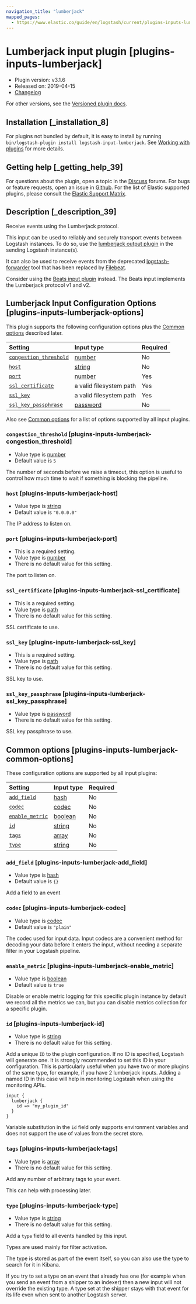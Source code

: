 ```yaml
---
navigation_title: "lumberjack"
mapped_pages:
  - https://www.elastic.co/guide/en/logstash/current/plugins-inputs-lumberjack.html
---
```


# Lumberjack input plugin [plugins-inputs-lumberjack]

* Plugin version: v3.1.6
* Released on: 2019-04-15
* [Changelog](https://github.com/logstash-plugins/logstash-input-lumberjack/blob/v3.1.6/CHANGELOG.md)

For other versions, see the [Versioned plugin docs](https://www.elastic.co/guide/en/logstash-versioned-plugins/current/input-lumberjack-index.html).

## Installation [_installation_8]

For plugins not bundled by default, it is easy to install by running `bin/logstash-plugin install logstash-input-lumberjack`. See [Working with plugins](https://www.elastic.co/guide/en/logstash/8.18/working-with-plugins.html) for more details.

## Getting help [_getting_help_39]

For questions about the plugin, open a topic in the [Discuss](http://discuss.elastic.co) forums. For bugs or feature requests, open an issue in [Github](https://github.com/logstash-plugins/logstash-input-lumberjack). For the list of Elastic supported plugins, please consult the [Elastic Support Matrix](https://www.elastic.co/support/matrix#logstash_plugins).

## Description [_description_39]

Receive events using the Lumberjack protocol.

This input can be used to reliably and securely transport events between Logstash instances. To do so, use the [lumberjack output plugin](https://www.elastic.co/guide/en/logstash/8.18/plugins-outputs-lumberjack.html) in the sending Logstash instance(s).

It can also be used to receive events from the deprecated [logstash-forwarder](https://github.com/elastic/logstash-forwarder) tool that has been replaced by [Filebeat](https://github.com/elastic/beats/tree/master/filebeat).

Consider using the [Beats input plugin](https://www.elastic.co/guide/en/logstash/8.18/plugins-inputs-beats.html) instead. The Beats input implements the Lumberjack protocol v1 and v2.

## Lumberjack Input Configuration Options [plugins-inputs-lumberjack-options]

This plugin supports the following configuration options plus the [Common options](plugins-inputs-lumberjack.md#plugins-inputs-lumberjack-common-options) described later.

| Setting | Input type | Required |
| :- | :- | :- |
| [`congestion_threshold`](plugins-inputs-lumberjack.md#plugins-inputs-lumberjack-congestion_threshold) | [number](value-types.md#number) | No |
| [`host`](plugins-inputs-lumberjack.md#plugins-inputs-lumberjack-host) | [string](value-types.md#string) | No |
| [`port`](plugins-inputs-lumberjack.md#plugins-inputs-lumberjack-port) | [number](value-types.md#number) | Yes |
| [`ssl_certificate`](plugins-inputs-lumberjack.md#plugins-inputs-lumberjack-ssl_certificate) | a valid filesystem path | Yes |
| [`ssl_key`](plugins-inputs-lumberjack.md#plugins-inputs-lumberjack-ssl_key) | a valid filesystem path | Yes |
| [`ssl_key_passphrase`](plugins-inputs-lumberjack.md#plugins-inputs-lumberjack-ssl_key_passphrase) | [password](value-types.md#password) | No |

Also see [Common options](plugins-inputs-lumberjack.md#plugins-inputs-lumberjack-common-options) for a list of options supported by all input plugins.

### `congestion_threshold` [plugins-inputs-lumberjack-congestion_threshold]

* Value type is [number](value-types.md#number)
* Default value is `5`

The number of seconds before we raise a timeout, this option is useful to control how much time to wait if something is blocking the pipeline.

### `host` [plugins-inputs-lumberjack-host]

* Value type is [string](value-types.md#string)
* Default value is `"0.0.0.0"`

The IP address to listen on.

### `port` [plugins-inputs-lumberjack-port]

* This is a required setting.
* Value type is [number](value-types.md#number)
* There is no default value for this setting.

The port to listen on.

### `ssl_certificate` [plugins-inputs-lumberjack-ssl_certificate]

* This is a required setting.
* Value type is [path](value-types.md#path)
* There is no default value for this setting.

SSL certificate to use.

### `ssl_key` [plugins-inputs-lumberjack-ssl_key]

* This is a required setting.
* Value type is [path](value-types.md#path)
* There is no default value for this setting.

SSL key to use.

### `ssl_key_passphrase` [plugins-inputs-lumberjack-ssl_key_passphrase]

* Value type is [password](value-types.md#password)
* There is no default value for this setting.

SSL key passphrase to use.

## Common options [plugins-inputs-lumberjack-common-options]

These configuration options are supported by all input plugins:

| Setting | Input type | Required |
| :- | :- | :- |
| [`add_field`](plugins-inputs-lumberjack.md#plugins-inputs-lumberjack-add_field) | [hash](value-types.md#hash) | No |
| [`codec`](plugins-inputs-lumberjack.md#plugins-inputs-lumberjack-codec) | [codec](value-types.md#codec) | No |
| [`enable_metric`](plugins-inputs-lumberjack.md#plugins-inputs-lumberjack-enable_metric) | [boolean](value-types.md#boolean) | No |
| [`id`](plugins-inputs-lumberjack.md#plugins-inputs-lumberjack-id) | [string](value-types.md#string) | No |
| [`tags`](plugins-inputs-lumberjack.md#plugins-inputs-lumberjack-tags) | [array](value-types.md#array) | No |
| [`type`](plugins-inputs-lumberjack.md#plugins-inputs-lumberjack-type) | [string](value-types.md#string) | No |

### `add_field` [plugins-inputs-lumberjack-add_field]

* Value type is [hash](value-types.md#hash)
* Default value is `{}`

Add a field to an event

### `codec` [plugins-inputs-lumberjack-codec]

* Value type is [codec](value-types.md#codec)
* Default value is `"plain"`

The codec used for input data. Input codecs are a convenient method for decoding your data before it enters the input, without needing a separate filter in your Logstash pipeline.

### `enable_metric` [plugins-inputs-lumberjack-enable_metric]

* Value type is [boolean](value-types.md#boolean)
* Default value is `true`

Disable or enable metric logging for this specific plugin instance by default we record all the metrics we can, but you can disable metrics collection for a specific plugin.

### `id` [plugins-inputs-lumberjack-id]

* Value type is [string](value-types.md#string)
* There is no default value for this setting.

Add a unique `ID` to the plugin configuration. If no ID is specified, Logstash will generate one. It is strongly recommended to set this ID in your configuration. This is particularly useful when you have two or more plugins of the same type, for example, if you have 2 lumberjack inputs. Adding a named ID in this case will help in monitoring Logstash when using the monitoring APIs.

```
input {
  lumberjack {
    id => "my_plugin_id"
  }
}
```

Variable substitution in the `id` field only supports environment variables and does not support the use of values from the secret store.

### `tags` [plugins-inputs-lumberjack-tags]

* Value type is [array](value-types.md#array)
* There is no default value for this setting.

Add any number of arbitrary tags to your event.

This can help with processing later.

### `type` [plugins-inputs-lumberjack-type]

* Value type is [string](value-types.md#string)
* There is no default value for this setting.

Add a `type` field to all events handled by this input.

Types are used mainly for filter activation.

The type is stored as part of the event itself, so you can also use the type to search for it in Kibana.

If you try to set a type on an event that already has one (for example when you send an event from a shipper to an indexer) then a new input will not override the existing type. A type set at the shipper stays with that event for its life even when sent to another Logstash server.
